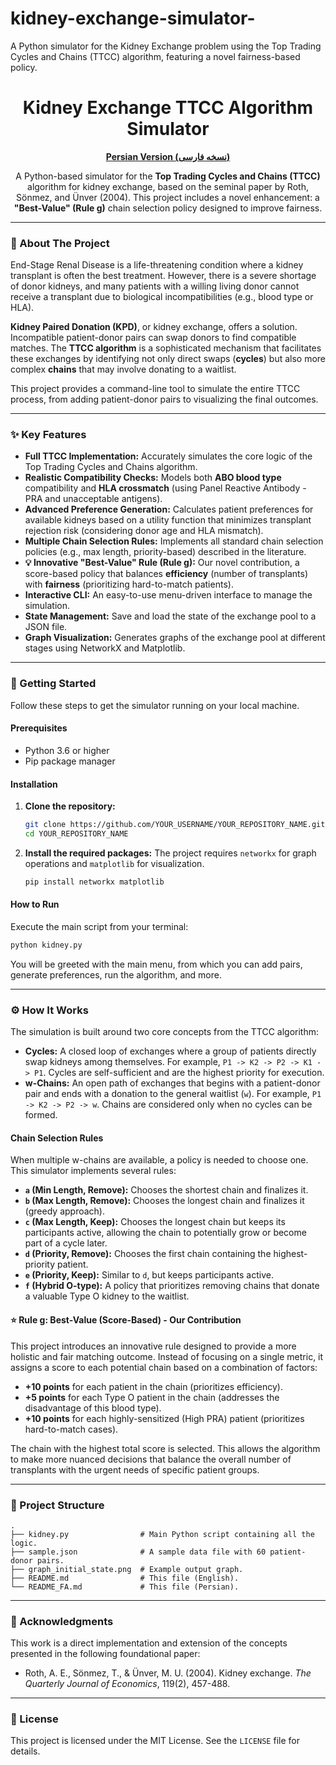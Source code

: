 # kidney-exchange-simulator-
A Python simulator for the Kidney Exchange problem using the Top Trading Cycles and Chains (TTCC) algorithm, featuring a novel fairness-based policy.
<div align="center">

# **Kidney Exchange TTCC Algorithm Simulator**

**[Persian Version (نسخه فارسی)](./README_FA.md)**

A Python-based simulator for the **Top Trading Cycles and Chains (TTCC)** algorithm for kidney exchange, based on the seminal paper by Roth, Sönmez, and Ünver (2004). This project includes a novel enhancement: a **"Best-Value" (Rule g)** chain selection policy designed to improve fairness.

</div>

---

### **📖 About The Project**

End-Stage Renal Disease is a life-threatening condition where a kidney transplant is often the best treatment. However, there is a severe shortage of donor kidneys, and many patients with a willing living donor cannot receive a transplant due to biological incompatibilities (e.g., blood type or HLA).

**Kidney Paired Donation (KPD)**, or kidney exchange, offers a solution. Incompatible patient-donor pairs can swap donors to find compatible matches. The **TTCC algorithm** is a sophisticated mechanism that facilitates these exchanges by identifying not only direct swaps (**cycles**) but also more complex **chains** that may involve donating to a waitlist.

This project provides a command-line tool to simulate the entire TTCC process, from adding patient-donor pairs to visualizing the final outcomes.

---

### **✨ Key Features**

- **Full TTCC Implementation:** Accurately simulates the core logic of the Top Trading Cycles and Chains algorithm.
- **Realistic Compatibility Checks:** Models both **ABO blood type** compatibility and **HLA crossmatch** (using Panel Reactive Antibody - PRA and unacceptable antigens).
- **Advanced Preference Generation:** Calculates patient preferences for available kidneys based on a utility function that minimizes transplant rejection risk (considering donor age and HLA mismatch).
- **Multiple Chain Selection Rules:** Implements all standard chain selection policies (e.g., max length, priority-based) described in the literature.
- **💡 Innovative "Best-Value" Rule (Rule g):** Our novel contribution, a score-based policy that balances **efficiency** (number of transplants) with **fairness** (prioritizing hard-to-match patients).
- **Interactive CLI:** An easy-to-use menu-driven interface to manage the simulation.
- **State Management:** Save and load the state of the exchange pool to a JSON file.
- **Graph Visualization:** Generates graphs of the exchange pool at different stages using NetworkX and Matplotlib.

---

### **🚀 Getting Started**

Follow these steps to get the simulator running on your local machine.

#### **Prerequisites**

- Python 3.6 or higher
- Pip package manager

#### **Installation**

1.  **Clone the repository:**
    ```sh
    git clone https://github.com/YOUR_USERNAME/YOUR_REPOSITORY_NAME.git
    cd YOUR_REPOSITORY_NAME
    ```

2.  **Install the required packages:**
    The project requires `networkx` for graph operations and `matplotlib` for visualization.
    ```sh
    pip install networkx matplotlib
    ```

#### **How to Run**

Execute the main script from your terminal:
```sh
python kidney.py
```
You will be greeted with the main menu, from which you can add pairs, generate preferences, run the algorithm, and more.

---

### **⚙️ How It Works**

The simulation is built around two core concepts from the TTCC algorithm:

- **Cycles:** A closed loop of exchanges where a group of patients directly swap kidneys among themselves. For example, `P1 -> K2 -> P2 -> K1 -> P1`. Cycles are self-sufficient and are the highest priority for execution.
- **w-Chains:** An open path of exchanges that begins with a patient-donor pair and ends with a donation to the general waitlist (`w`). For example, `P1 -> K2 -> P2 -> w`. Chains are considered only when no cycles can be formed.

#### **Chain Selection Rules**

When multiple w-chains are available, a policy is needed to choose one. This simulator implements several rules:

- **`a` (Min Length, Remove):** Chooses the shortest chain and finalizes it.
- **`b` (Max Length, Remove):** Chooses the longest chain and finalizes it (greedy approach).
- **`c` (Max Length, Keep):** Chooses the longest chain but keeps its participants active, allowing the chain to potentially grow or become part of a cycle later.
- **`d` (Priority, Remove):** Chooses the first chain containing the highest-priority patient.
- **`e` (Priority, Keep):** Similar to `d`, but keeps participants active.
- **`f` (Hybrid O-type):** A policy that prioritizes removing chains that donate a valuable Type O kidney to the waitlist.

#### **⭐ Rule g: Best-Value (Score-Based) - Our Contribution**

This project introduces an innovative rule designed to provide a more holistic and fair matching outcome. Instead of focusing on a single metric, it assigns a score to each potential chain based on a combination of factors:

- **+10 points** for each patient in the chain (prioritizes efficiency).
- **+5 points** for each Type O patient in the chain (addresses the disadvantage of this blood type).
- **+10 points** for each highly-sensitized (High PRA) patient (prioritizes hard-to-match cases).

The chain with the highest total score is selected. This allows the algorithm to make more nuanced decisions that balance the overall number of transplants with the urgent needs of specific patient groups.

---

### **📂 Project Structure**

```
.
├── kidney.py                # Main Python script containing all the logic.
├── sample.json              # A sample data file with 60 patient-donor pairs.
├── graph_initial_state.png  # Example output graph.
├── README.md                # This file (English).
└── README_FA.md             # This file (Persian).
```

---

### **🙏 Acknowledgments**

This work is a direct implementation and extension of the concepts presented in the following foundational paper:
- Roth, A. E., Sönmez, T., & Ünver, M. U. (2004). Kidney exchange. *The Quarterly Journal of Economics*, 119(2), 457-488.

---

### **📜 License**

This project is licensed under the MIT License. See the `LICENSE` file for details.
